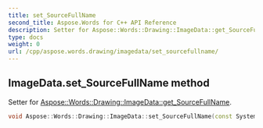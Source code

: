 ```yaml
---
title: set_SourceFullName
second_title: Aspose.Words for C++ API Reference
description: Setter for Aspose::Words::Drawing::ImageData::get_SourceFullName. 
type: docs
weight: 0
url: /cpp/aspose.words.drawing/imagedata/set_sourcefullname/
---
```

## ImageData.set_SourceFullName method


Setter for [Aspose::Words::Drawing::ImageData::get_SourceFullName](./get_sourcefullname/).

```cpp
void Aspose::Words::Drawing::ImageData::set_SourceFullName(const System::String &value)
```

